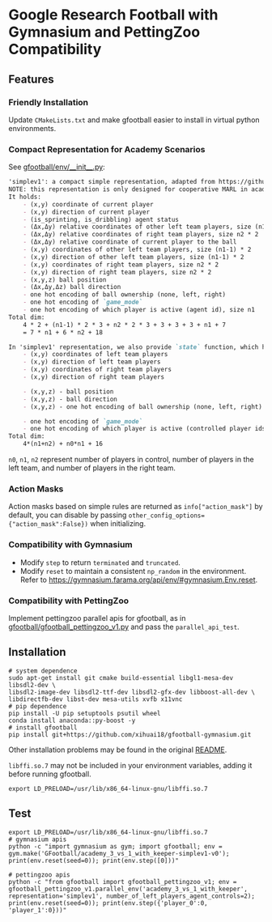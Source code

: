 # Google Research Football with Gymnasium and PettingZoo Compatibility

## Features

### Friendly Installation

Update `CMakeLists.txt` and make gfootball easier to install in virtual python environments.


### Compact Representation for Academy Scenarios
See [gfootball/env/\_\_init\_\_.py](./gfootball/__init__.py):

```md
'simplev1': a compact simple representation, adapted from https://github.com/YuriCat/TamakEriFever, which is the implementation of 5th place solution in [gfootball Kaggle Competition](https://www.kaggle.com/c/google-football/discussion/203412).
NOTE: this representation is only designed for cooperative MARL in academy scenarios.
It holds:
    - (x,y) coordinate of current player
    - (x,y) direction of current player
    - (is_sprinting, is_dribbling) agent status
    - (Δx,Δy) relative coordinates of other left team players, size (n1-1) * 2 
    - (Δx,Δy) relative coordinates of right team players, size n2 * 2
    - (Δx,Δy) relative coordinate of current player to the ball
    - (x,y) coordinates of other left team players, size (n1-1) * 2 
    - (x,y) direction of other left team players, size (n1-1) * 2
    - (x,y) coordinates of right team players, size n2 * 2
    - (x,y) direction of right team players, size n2 * 2 
    - (x,y,z) ball position
    - (Δx,Δy,Δz) ball direction
    - one hot encoding of ball ownership (none, left, right)
    - one hot encoding of `game_mode`
    - one hot encoding of which player is active (agent id), size n1
Total dim:
    4 * 2 + (n1-1) * 2 * 3 + n2 * 2 * 3 + 3 + 3 + 3 + n1 + 7
    = 7 * n1 + 6 * n2 + 18

In 'simplev1' representation, we also provide `state` function, which holds:
    - (x,y) coordinates of left team players
    - (x,y) direction of left team players
    - (x,y) coordinates of right team players
    - (x,y) direction of right team players

    - (x,y,z) - ball position
    - (x,y,z) - ball direction
    - (x,y,z) - one hot encoding of ball ownership (none, left, right)

    - one hot encoding of `game_mode`
    - one hot encoding of which player is active (controlled player ids)
Total dim: 
    4*(n1+n2) + n0*n1 + 16
```

`n0`, `n1`, `n2` represent number of players in control, number of players in the left team, and number of players in the right team.

### Action Masks

Action masks based on simple rules are returned as `info["action_mask"]` by default, you can disable by passing `other_config_options={"action_mask":False})` when initializing.


### Compatibility with Gymnasium

- Modify `step` to return `terminated` and `truncated`.
- Modify `reset` to maintain a consistent `np_random` in the environment. Refer to <https://gymnasium.farama.org/api/env/#gymnasium.Env.reset>.

### Compatibility with PettingZoo

Implement pettingzoo parallel apis for gfootball, as in [gfootball/gfootball\_pettingzoo\_v1.py](gfootball/gfootball_pettingzoo_v1.py) and pass the `parallel_api_test`.

## Installation

```shell
# system dependence
sudo apt-get install git cmake build-essential libgl1-mesa-dev libsdl2-dev \
libsdl2-image-dev libsdl2-ttf-dev libsdl2-gfx-dev libboost-all-dev \
libdirectfb-dev libst-dev mesa-utils xvfb x11vnc
# pip dependence
pip install -U pip setuptools psutil wheel
conda install anaconda::py-boost -y
# install gfootball
pip install git+https://github.com/xihuai18/gfootball-gymnasium.git
```
Other installation problems may be found in the original [README](https://github.com/google-research/football).

`libffi.so.7` may not be included in your environment variables, adding it before running gfootball.

```shell
export LD_PRELOAD=/usr/lib/x86_64-linux-gnu/libffi.so.7 
```

## Test

```shell
export LD_PRELOAD=/usr/lib/x86_64-linux-gnu/libffi.so.7 
# gymnasium apis
python -c "import gymnasium as gym; import gfootball; env = gym.make('GFootball/academy_3_vs_1_with_keeper-simplev1-v0'); print(env.reset(seed=0)); print(env.step([0]))"

# pettingzoo apis
python -c "from gfootball import gfootball_pettingzoo_v1; env = gfootball_pettingzoo_v1.parallel_env('academy_3_vs_1_with_keeper', representation='simplev1', number_of_left_players_agent_controls=2); print(env.reset(seed=0)); print(env.step({'player_0':0, 'player_1':0}))"
```
